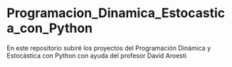 # Programacion_Dinamica_Estocastica_con_Python
En este repositorio subiré los proyectos del Programación Dinámica y Estocástica con Python con ayuda del profesor David Aroesti
